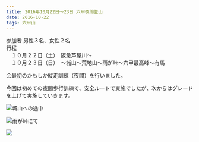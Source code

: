 ```yaml
---
title: 2016年10月22日～23日 六甲夜間登山
date: 2016-10-22
tags: 六甲山
---
```


参加者 男性３名、女性２名  
行程  
　１０月２２日（土）　阪急芦屋川～  
　１０月２３日（日）　～城山～荒地山～雨が峠～六甲最高峰～有馬  

会最初のかもしか縦走訓練（夜間）を行いました。

今回は初めての夜間歩行訓練で、安全ルートで実施でしたが、次からはグレードを上げて実施していきます。

![城山への途中](/2016/10/22/20161022/dscn3522_2.jpg)  


![雨が峠にて](/2016/10/22/20161022/dscn3530_2.jpg)  


![](/2016/10/22/20161022/dscn3535_2.jpg)
